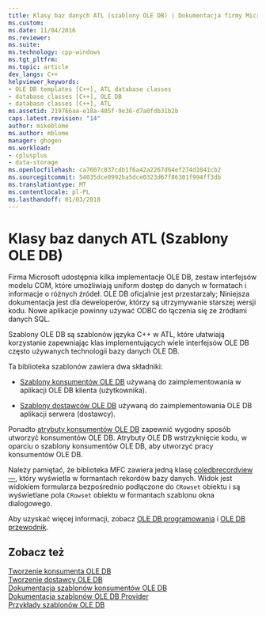 ```yaml
---
title: Klasy baz danych ATL (szablony OLE DB) | Dokumentacja firmy Microsoft
ms.custom: 
ms.date: 11/04/2016
ms.reviewer: 
ms.suite: 
ms.technology: cpp-windows
ms.tgt_pltfrm: 
ms.topic: article
dev_langs: C++
helpviewer_keywords:
- OLE DB templates [C++], ATL database classes
- database classes [C++], OLE DB
- database classes [C++], ATL
ms.assetid: 219766aa-e18a-405f-9e36-d7a0fdb31b2b
caps.latest.revision: "14"
author: mikeblome
ms.author: mblome
manager: ghogen
ms.workload:
- cplusplus
- data-storage
ms.openlocfilehash: ca7607c037cdb1f6a42a2267d64ef274d1041cb2
ms.sourcegitcommit: 54035dce0992ba5dce0323d67f86301f994ff3db
ms.translationtype: MT
ms.contentlocale: pl-PL
ms.lasthandoff: 01/03/2018
---
```

# <a name="atl-database-classes-ole-db-templates"></a>Klasy baz danych ATL (Szablony OLE DB)
Firma Microsoft udostępnia kilka implementacje OLE DB, zestaw interfejsów modelu COM, które umożliwiają uniform dostęp do danych w formatach i informacje o różnych źródeł.  OLE DB oficjalnie jest przestarzały; Niniejsza dokumentacja jest dla deweloperów, którzy są utrzymywanie starszej wersji kodu. Nowe aplikacje powinny używać ODBC do łączenia się ze źródłami danych SQL.
  
 Szablony OLE DB są szablonów języka C++ w ATL, które ułatwiają korzystanie zapewniając klas implementujących wiele interfejsów OLE DB często używanych technologii bazy danych OLE DB.  
  
 Ta biblioteka szablonów zawiera dwa składniki:  
  
-   [Szablony konsumentów OLE DB](../data/oledb/ole-db-consumer-templates-cpp.md) używaną do zaimplementowania w aplikacji OLE DB klienta (użytkownika).  
  
-   [Szablony dostawców OLE DB](../data/oledb/ole-db-provider-templates-cpp.md) używaną do zaimplementowania OLE DB aplikacji serwera (dostawcy).  
  
 Ponadto [atrybuty konsumentów OLE DB](../windows/ole-db-consumer-attributes.md) zapewnić wygodny sposób utworzyć konsumentów OLE DB. Atrybuty OLE DB wstrzyknięcie kodu, w oparciu o szablony konsumentów OLE DB, aby utworzyć pracy konsumentów OLE DB.  
  
 Należy pamiętać, że biblioteka MFC zawiera jedną klasę [coledbrecordview —](../mfc/reference/coledbrecordview-class.md), który wyświetla w formantach rekordów bazy danych. Widok jest widokiem formularza bezpośrednio podłączone do `CRowset` obiektu i są wyświetlane pola `CRowset` obiektu w formantach szablonu okna dialogowego.  
  
 Aby uzyskać więcej informacji, zobacz [OLE DB programowania](../data/oledb/ole-db-programming.md) i [OLE DB przewodnik](http://go.microsoft.com/fwlink/p/?linkid=121548).  
  
## <a name="see-also"></a>Zobacz też  
 [Tworzenie konsumenta OLE DB](../data/oledb/creating-an-ole-db-consumer.md)   
 [Tworzenie dostawcy OLE DB](../data/oledb/creating-an-ole-db-provider.md)   
 [Dokumentacja szablonów konsumentów OLE DB](../data/oledb/ole-db-consumer-templates-reference.md)   
 [Dokumentacja szablonów OLE DB Provider](../data/oledb/ole-db-provider-templates-reference.md)   
 [Przykłady szablonów OLE DB](http://msdn.microsoft.com/en-us/08958863-0b5f-41ad-ae99-fca7440c553c)